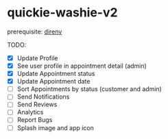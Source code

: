 # quickie-washie-v2

prerequisite: [direnv](https://direnv.net/#getting-started)

TODO:
- [x] Update Profile
- [x] See user profile in appointment detail (admin)
- [x] Update Appointment status
- [x] Update Appointment date
- [ ] Sort Appointments by status (customer and admin)
- [ ] Send Notifications
- [ ] Send Reviews
- [ ] Analytics
- [ ] Report Bugs
- [ ] Splash image and app icon

